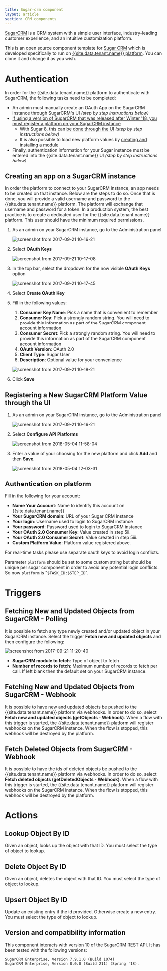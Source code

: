 ```yaml
---
title: Sugar-crm component
layout: article
section: CRM components
---
```



[SugarCRM](https://www.sugarcrm.com) is a CRM system with a simple user
interface, industry-leading customer experience, and an intuitive customization
platform.

This is an open source component template for [Sugar
CRM](https://www.sugarcrm.com) which is developed specifically to run on
[{{site.data.tenant.name}} platform](https://www.{{site.data.tenant.name}} "{{site.data.tenant.name}} platform"). You can
clone it and change it as you wish.

# Authentication

In order for the {{site.data.tenant.name}} platform to authenticate with SugarCRM, the
following tasks need to be completed:
* An admin must manually create an OAuth App on the SugarCRM instance through SugarCRM's UI *(step by step instructions below)*
* [If using a version of SugarCRM that was released after Winter '18, you must
register a platform on your SugarCRM
instance](https://community.sugarcrm.com/community/developer/blog/2017/11/20/unknown-platforms-to-be-restricted-in-winter-18-release)
  * With Sugar 8, this can [be done through the
  UI](http://support.sugarcrm.com/Documentation/Sugar_Versions/8.0/Ent/Administration_Guide/Developer_Tools/index.html#Configure_API_Platforms)
  *(step by step instructions below)*
  * It is also possible to load new platform values by [creating and installing
   a
   module](https://community.sugarcrm.com/docs/DOC-5875-tutorial-how-to-register-custom-platforms-in-sugar-instances)
* Finally, authentication information for your Sugar instance must be entered into the {{site.data.tenant.name}} UI *(step by step instructions below)*

## Creating an app on a SugarCRM instance

In order the platform to connect to your SugarCRM instance, an app needs to be
created on that instance.  Below are the steps to do so.  Once that is done, you
will provide a valid username and password to the {{site.data.tenant.name}} platform.  The
platform will exchange that username and password for a token.  In a production
system, the best practice is to create a dedicated user for the {{site.data.tenant.name}}
platform.  This user should have the minimum required permissions.

1. As an admin on your SugarCRM instance, go to the Administration panel

   ![screenshot from 2017-09-21 10-16-21](https://user-images.githubusercontent.com/5710732/30685820-76e92b22-9eb6-11e7-8efc-2715b9102f26.png)
2. Select **OAuth Keys**

   ![screenshot from 2017-09-21 10-17-08](https://user-images.githubusercontent.com/5710732/30685819-76e71f8a-9eb6-11e7-8f79-505111d2c0df.png)
3. In the top bar, select the dropdown for the now visible **OAuth Keys** option

   ![screenshot from 2017-09-21 10-17-45](https://user-images.githubusercontent.com/5710732/30685818-76dea1ca-9eb6-11e7-85ae-0dc7fc15e987.png)
4. Select **Create OAuth Key**
5. Fill in the following values:
   1. **Consumer Key Name**: Pick a name that is convenient to remember
   1. **Consumer Key**: Pick a strongly random string.  You will need to provide
   this information as part of the SugarCRM component account information
   1. **Consumer Secret**: Pick a strongly random string.  You will need to
   provide this information as part of the SugarCRM component account
   information
   1. **OAuth Version**: OAuth 2.0
   1. **Client Type**: Sugar User
   1. **Description**: Optional value for your convenience

   ![screenshot from 2017-09-21 10-18-21](https://user-images.githubusercontent.com/5710732/30685817-76c6c1d6-9eb6-11e7-991f-37830f1c35ac.png)
6. Click **Save**

## Registering a New SugarCRM Platform Value through the UI
1. As an admin on your SugarCRM instance, go to the Administration panel

   ![screenshot from 2017-09-21 10-16-21](https://user-images.githubusercontent.com/5710732/30685820-76e92b22-9eb6-11e7-8efc-2715b9102f26.png)
2. Select **Configure API Platforms**

   ![screenshot from 2018-05-04 11-58-04](https://user-images.githubusercontent.com/5710732/39622436-7baf1e36-4f92-11e8-97e5-8d09b7bbea32.png)
3. Enter a value of your choosing for the new platform and click **Add** and then **Save**.

   ![screenshot from 2018-05-04 12-03-31](https://user-images.githubusercontent.com/5710732/39622613-35964b26-4f93-11e8-82e6-fed4b70fce56.png)

## Authentication on platform

Fill in the following for your account:
* **Name Your Account**: Name to identify this account on {{site.data.tenant.name}}
* **Your SugarCRM domain**: URL of your Sugar CRM instance
* **Your login**: Username used to login to SugarCRM instance
* **Your password**: Password used to login to SugarCRM instance
* **Your OAuth 2.0 Consumer Key**: Value created in step 5ii.
* **Your OAuth 2.0 Consumer Secret**: Value created in step 5iii.
* **Custom Platform Value**: Platform value registered above.

For real-time tasks please use separate oauth keys to avoid login conflicts.

Parameter `platform` should be set to some custom string but should be unique per sugar component in order to avoid any potential login conflicts.
So now `platform` is "`$TASK_ID:$STEP_ID`".

# Triggers
## Fetching New and Updated Objects from SugarCRM - Polling

It is possible to fetch any type newly created and/or updated object in your
SugarCRM instance.  Select the trigger **Fetch new and updated objects** and
then configure the following:

![screenshot from 2017-09-21 11-20-40](https://user-images.githubusercontent.com/5710732/30688610-f825e81c-9ebe-11e7-8736-3c522f92c65c.png)

* **SugarCRM module to fetch**: Type of object to fetch
* **Number of records to fetch**: Maximum number of records to fetch per call.
 If left blank then the default set on your SugarCRM instance.

## Fetching New and Updated Objects from SugarCRM - Webhook

It is possible to have new and updated objects be pushed to the {{site.data.tenant.name}}
platform via webhooks.  In order to do so, select **Fetch new and updated
objects (getObjects - Webhook)**.  When a flow with this trigger is started, the
{{site.data.tenant.name}} platform will register webhooks on the SugarCRM instance.  When the
flow is stopped, this webhook will be destroyed by the platform.

## Fetch Deleted Objects from SugarCRM - Webhook

It is possible to have the ids of deleted objects be pushed to the {{site.data.tenant.name}}
platform via webhooks.  In order to do so, select **Fetch deleted objects
(getDeletedObjects - Webhook)**.  When a flow with this trigger is started, the
{{site.data.tenant.name}} platform will register webhooks on the SugarCRM instance.  When the
flow is stopped, this webhook will be destroyed by the platform.

# Actions
## Lookup Object By ID

Given an object, looks up the object with that ID.  You must select the type of
object to lookup.

## Delete Object By ID

Given an object, deletes the object with that ID.  You must select the type of
object to lookup.

## Upsert Object By ID

Update an existing entry if the id provided.  Otherwise create a new entry.  You
must select the type of object to lookup.

## Version and compatibility information

This component interacts with version 10 of the SugarCRM REST API.  It has been
tested with the following versions:

```
SugarCRM Enterprise, Version 7.9.1.0 (Build 1074)
SugarCRM Enterprise, Version 8.0.0 (Build 211) (Spring '18).
```

